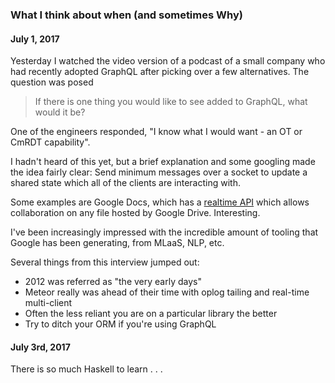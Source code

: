 ### What I think about when (and sometimes Why)

#### July 1, 2017

Yesterday I watched the video version of a podcast of a small company who had
recently adopted GraphQL after picking over a few alternatives. The question was posed
> If there is one thing you would like to see added to GraphQL, what would it be?

One of the engineers responded, "I know what I would want - an OT or CmRDT capability".

I hadn't heard of this yet, but a brief explanation and some googling made the idea
fairly clear: Send minimum messages over a socket to update a shared state which
all of the clients are interacting with.

Some examples are Google Docs, which has a [realtime API](https://developers.google.com/google-apps/realtime/overview)
which allows collaboration on any file hosted by Google Drive. Interesting.

I've been increasingly impressed with the incredible amount of tooling that
Google has been generating, from MLaaS, NLP, etc.

Several things from this interview jumped out:
- 2012 was referred as "the very early days"
- Meteor really was ahead of their time with oplog tailing and real-time multi-client
- Often the less reliant you are on a particular library the better
- Try to ditch your ORM if you're using GraphQL


#### July 3rd, 2017

There is so much Haskell to learn . . .